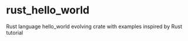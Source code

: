 rust_hello_world
================

Rust language hello_world evolving crate with examples inspired by Rust tutorial
